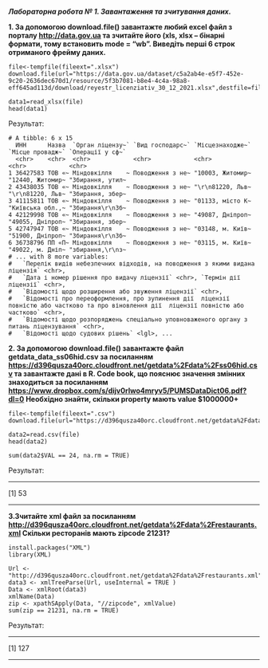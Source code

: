 ***Лабораторна робота № 1. Завантаження та зчитування даних.***

**1. За допомогою download.file() завантажте любий excel файл з порталу http://data.gov.ua та зчитайте його (xls, xlsx – бінарні формати, тому встановить mode = “wb”. Виведіть перші 6 строк отриманого фрейму даних.**

```
file<-tempfile(fileext=".xlsx")
download.file(url="https://data.gov.ua/dataset/c5a2ab4e-e5f7-452e-9c20-2636dec670d1/resource/5f3b7081-b8e4-4c4a-98a8-eff645ad113d/download/reyestr_licenziativ_30_12_2021.xlsx",destfile=file,mode="wb")

data1=read_xlsx(file)
head(data1)
```
Результат:
```
# A tibble: 6 x 15
  ИНН      Назва  `Орган ліцензу~` `Вид господарс~` `Місцезнаходже~` `Місце провадж~` `Операції у сф~`
  <chr>    <chr>  <chr>            <chr>            <chr>            <chr>            <chr>           
1 36427583 ТОВ «~ Міндовкілля    ~ Поводження з не~ "10003, Житомир~ "12440, Житомир~ "Збирання, утил~
2 43438035 ТОВ «~ Міндовкілля    ~ Поводження з не~ "\r\n81220, Льв~ "\r\n81220, Льв~ "Збирання, збер~
3 41115811 ТОВ «~ Міндовкілля    ~ Поводження з не~ "01133, місто К~ "Київська обл.,~ "Збирання\r\nЗб~
4 42129998 ТОВ «~ Міндовкілля    ~ Поводження з не~ "49087, Дніпроп~ "49055, Дніпроп~ "Збирання, збер~
5 42747947 ТОВ «~ Міндовкілля    ~ Поводження з не~ "03148, м. Київ~ "51900, Дніпроп~ "Збирання\r\nЗб~
6 36738796 ПП «П~ Міндовкілля    ~ Поводження з не~ "03115, м. Київ~ "49022, м. Дніп~ "збирання,\r\nз~
# ... with 8 more variables:
#   `Перелік видів небезпечних відходів, на поводження з якими видана ліцензія` <chr>,
#   `Дата і номер рішення про видачу ліцензії` <chr>, `Термін дії ліцензії` <chr>,
#   `Відомості щодо розширення або звуження ліцензії` <chr>,
#   `Відомості про переоформлення, про зупинення дії  ліцензії  повністю або частково та про віновлення дії  ліцензії повністю або частково` <chr>,
#   `Відомості щодо розпоряджень спеціально уповноваженого органу з питань ліцензування` <chr>,
#   `Відомості щодо судових рішень` <lgl>, ...
```

**2. За допомогою download.file() завантажте файл getdata_data_ss06hid.csv за посиланням https://d396qusza40orc.cloudfront.net/getdata%2Fdata%2Fss06hid.csv та завантажте дані в R. Code book, що пояснює значення змінних знаходиться за посиланням https://www.dropbox.com/s/dijv0rlwo4mryv5/PUMSDataDict06.pdf?dl=0 Необхідно знайти, скільки property мають value $1000000+**
```
file<-tempfile(fileext=".csv")
download.file(url="https://d396qusza40orc.cloudfront.net/getdata%2Fdata%2Fss06hid.csv",destfile=file)

data2=read.csv(file)
head(data2)

sum(data2$VAL == 24, na.rm = TRUE)
```

Результат:
___
[1] 53
___


**3.Зчитайте xml файл за посиланням http://d396qusza40orc.cloudfront.net/getdata%2Fdata%2Frestaurants.xml Скільки ресторанів мають zipcode 21231?**

```
install.packages("XML")
library(XML)

Url <- "http://d396qusza40orc.cloudfront.net/getdata%2Fdata%2Frestaurants.xml"
data3 <- xmlTreeParse(Url, useInternal = TRUE )
Data <- xmlRoot(data3)
xmlName(Data)
zip <- xpathSApply(Data, "//zipcode", xmlValue)
sum(zip == 21231, na.rm = TRUE)
```

Результат:
___
[1] 127
___
